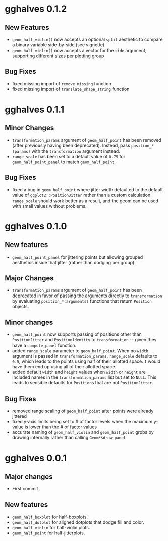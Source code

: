 # gghalves 0.1.2
## New Features
- `geom_half_violin()` now accepts an optional `split` aesthetic to compare a binary variable side-by-side (see vignette)
- `geom_half_violin()` now accepts a vector for the `side` argument, supporting different sizes per plotting group

## Bug Fixes
- fixed missing import of `remove_missing` function
- fixed missing import of `translate_shape_string` function


# gghalves 0.1.1
## Minor Changes
- `transformation_params` argument of `geom_half_point` has been removed (after previously having been deprecated). Instead, pass `position_*(params)` with the `transformation` argument instead.
- `range_scale` has been set to a default value of `0.75` for `geom_half_point_panel` to match `geom_half_point`.
## Bug Fixes
- fixed a bug in `geom_half_point` where jitter width defaulted to the default value of `ggplot2::PositionJitter` rather than a custom calculation. `range_scale` should work better as a result, and the geom can be used with small values without problems.

# gghalves 0.1.0

## New features
- `geom_half_point_panel` for jittering points but allowing grouped aesthetics inside that jitter (rather than dodging per group). 

## Major Changes
- `transformation_params` argument of `geom_half_point` has been deprecated in favor of passing the arguments directly to `transformation` by evaluating `position_*(arguments)` functions that return `Position` objects.

## Minor changes
- `geom_half_point` now supports passing of positions other than `PositionJitter` and `PositionIdentity` to `transformation` -- given they have a `compute_panel` function.
- added `range_scale` parameter to `geom_half_point`. When no `width` argument is passed in `transformation_params`, `range_scale` defaults to `0.5`, which leads to the points using half of their allotted space. `1` would have them end up using all of their allotted space. 
- added default `width` and `height` values when `width` or `height` are included names in the `transformation_params` list but set to `NULL`. This leads to sensible defaults for `Position`s that are not `PositionJitter`. 


## Bug Fixes
- removed range scaling of `geom_half_point` after points were already jittered
- fixed y-axis limits being set to # of factor levels when the maximum y-value is lower than the # of factor values
- accurate naming of `geom_half_violin` and `geom_half_point` grobs by drawing internally rather than calling `Geom*$draw_panel`

# gghalves 0.0.1

## Major changes
- First commit

## New features
- `geom_half_boxplot` for half-boxplots.
- `geom_half_dotplot` for aligned dotplots that dodge fill and color.
- `geom_half_violin` for half-violin plots.
- `geom_half_point` for half-jitterplots.